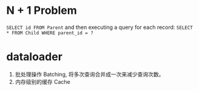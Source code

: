 # N + 1 Problem

`SELECT id FROM Parent`
and then executing a query for each record:
`SELECT * FROM Child WHERE parent_id = ?`

# dataloader

1. 批处理操作 Batching, 将多次查询合并成一次来减少查询次数。
2. 内存级别的缓存 Cache




